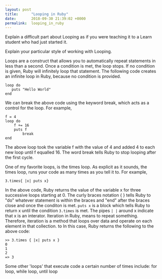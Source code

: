```yaml
---
layout: post
title:      "Looping in Ruby"
date:       2018-09-30 21:39:02 +0000
permalink:  looping_in_ruby
---
```



Explain a difficult part about Looping as if you were teaching it to a Learn student who had just started it.

Explain your particular style of working with Looping.

Loops are a construct that allows you to automatically repeat statements in less than a second. Once a condition is met, the loop stops. If no condition is given, Ruby will infinitely loop that statement. The following code creates an infinite loop in Ruby, because no condition is provided. 

```
loop do 
   puts "Hello World"
end
```

We can break the above code using the keyword break, which acts as a control for the loop. For example,

```
f = 4
loop do
    f += 16
    puts f
		break
end
```

The above loop took the variable f with the value of 4 and added 4 to each new loop until f equalled 16. The word break tells Ruby to stop looping after the first cycle.

One of my favorite loops, is the times loop. As explicit as it sounds, the times loop, runs your code as many times as you tell it to. For example,

```
3.times{ |x| puts x}
```

In the above code, Ruby returns the value of the variable x for three successive loops starting at 0. The curly braces notation { } tells Ruby to "do" whatever statement is within the braces and "end" after the braces close and once the conditon is met. `puts x` is a block which tells Ruby to return x until the condition `3.times` is met. The pipes `| |` around x indicate that x is an interator. Iteration in Ruby, means to repeat something. Therefore, iteration is a method that loops over data and operate on each element in that collection. 
to In this case, Ruby returns the following to the above code:

```
>> 3.times { |x| puts x }
0
1
2
=> 3
```

Some other 'loops' that execute code a certain number of times include: for loop, while loop, until loop

